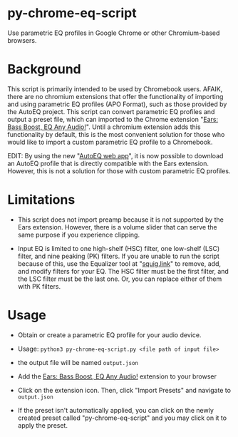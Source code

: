 # py-chrome-eq-script
Use parametric EQ profiles in Google Chrome or other Chromium-based browsers.

# Background
This script is primarily intended to be used by Chromebook users. AFAIK, there are no chromium extensions that offer the functionality of importing and using parametric EQ profiles (APO Format), such as those provided by the AutoEQ project. This script can convert parametric EQ profiles and output a preset file, which can imported to the Chrome extension "[Ears: Bass Boost, EQ Any Audio!](https://chrome.google.com/webstore/detail/ears-bass-boost-eq-any-au/nfdfiepdkbnoanddpianalelglmfooik)". Until a chromium extension adds this functionality by default, this is the most convenient solution for those who would like to import a custom parametric EQ profile to a Chromebook.

EDIT: By using the new "[AutoEQ web app](https://autoeq.app/)", it is now possible to download an AutoEQ profile that is directly compatible with the Ears extension. However, this is not a solution for those with custom parametric EQ profiles.

# Limitations
- This script does not import preamp because it is not supported by the Ears extension. However, there is a volume slider that can serve the same purpose if you experience clipping.

- Input EQ is limited to one high-shelf (HSC) filter, one low-shelf (LSC) filter, and nine peaking (PK) filters. If you are unable to run the script because of this, use the Equalizer tool at "[squig.link](https://squig.link/)" to remove, add, and modify filters for your EQ. The HSC filter must be the first filter, and the LSC filter must be the last one. Or, you can replace either of them with PK filters.

# Usage
- Obtain or create a parametric EQ profile for your audio device.

- Usage: ```python3 py-chrome-eq-script.py <file path of input file>```

-  the output file will be named ```output.json```

- Add the [Ears: Bass Boost, EQ Any Audio!](https://chrome.google.com/webstore/detail/ears-bass-boost-eq-any-au/nfdfiepdkbnoanddpianalelglmfooik) extension to your browser

- Click on the extension icon. Then, click "Import Presets" and navigate to ```output.json```

- If the preset isn't automatically applied, you can click on the newly created preset called "py-chrome-eq-script" and you may click on it to apply the preset.
